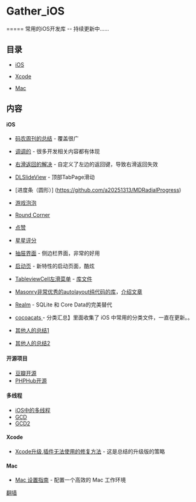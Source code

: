 # Gather_iOS

=====
常用的iOS开发库 -- 持续更新中……

## 目录


* [iOS](#iOS)
	
* [Xcode](#Xcode)
	
* [Mac](#Mac)

## 内容


#### iOS

* [码农周刊的总结](https://github.com/nemoTyrant/manong#IOS) - 覆盖很广
* [调调的](http://ioser.org/) - 很多开发相关内容都有体现
	
* [右滑返回的解决](http://strivingboy.github.io/blog/2014/12/07/ios7-interactive-pop-with-custom-back-button/) - 自定义了左边的返回键，导致右滑返回失效
 
* [DLSlideView](https://github.com/agdsdl/DLSlideView) - 顶部TabPage滑动 
* [进度条（圆形）] (https://github.com/a20251313/MDRadialProgress)
* [游戏泡泡](https://github.com/KittenYang/KYFloatingBubble)
* [Round Corner](https://github.com/mapedd/TKRoundedView)
* [点赞](https://github.com/matthewcheok/MCFireworksButton)
* [星星评分](https://github.com/TinyQ/TQStarRatingView)
* [抽屉界面](https://github.com/JPluto/DDMenuController) - 侧边栏界面，非常的好用
* [启动页](https://github.com/IFTTT/JazzHands) - 新特性的启动页面，酷炫
* [TableviewCell左滑菜单](http://www.cocoachina.com/ios/20151118/14243.html) - [库文件](https://github.com/JazysYu/JZTableViewRowAction)
* [Masonry非常优秀的autolayout纯代码的库](https://github.com/SnapKit/Masonry)，[介绍文章](http://www.cocoachina.com/ios/20141219/10702.html)
* [Realm](http://swift.gg/2015/12/08/building-a-todo-app-using-realm-and-swift/) - SQLite 和 Core Data的完美替代







 
* [cocoacats ](http://cocoacats.com/) - 分类汇总】里面收集了 iOS 中常用的分类文件，一直在更新。。

* [其他人的总结1](https://github.com/Tim9Liu9/TimLiu-iOS)
* [其他人的总结2](https://github.com/JanzTam/MyGithubMark)

#### 开源项目

* [豆瓣开源](http://www.dongwm.com/archives/codekai-yuan-liao/?hmsr=toutiao.io&utm_medium=toutiao.io&utm_source=toutiao.io)
* [PHPHub开源](http://segmentfault.com/a/1190000004097502?utm_source=Weibo&utm_medium=shareLink&utm_campaign=socialShare)
	

#### 多线程
* [iOS中的多线程](http://my.oschina.net/aofe/blog/270093#OSC_h2_3)
* [GCD](http://blog.csdn.net/q199109106q/article/details/8566300)
* [GCD2](http://www.cnblogs.com/pure/archive/2013/03/31/2977420.html)



#### Xcode
- [Xcode升级,插件无法使用的修复方法](http://www.cnblogs.com/fengtengfei/p/4678146.html) - 这是总结的升级版的策略
	
#### Mac
	
- [Mac 设置指南](https://github.com/macdao/ocds-guide-to-setting-up-mac) - 配置一个高效的 Mac 工作环境
	
[翻墙](https://www.fyvps.com/shadow.html)
	
		